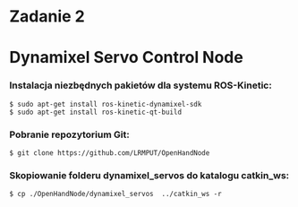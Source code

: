# Zadanie 2
# Dynamixel Servo Control Node

### Instalacja niezbędnych pakietów dla systemu ROS-Kinetic:
```
$ sudo apt-get install ros-kinetic-dynamixel-sdk
$ sudo apt-get install ros-kinetic-qt-build
```

### Pobranie repozytorium Git:

```
$ git clone https://github.com/LRMPUT/OpenHandNode
```

### Skopiowanie folderu dynamixel_servos do katalogu catkin_ws:

```
$ cp ./OpenHandNode/dynamixel_servos  ../catkin_ws -r
```
